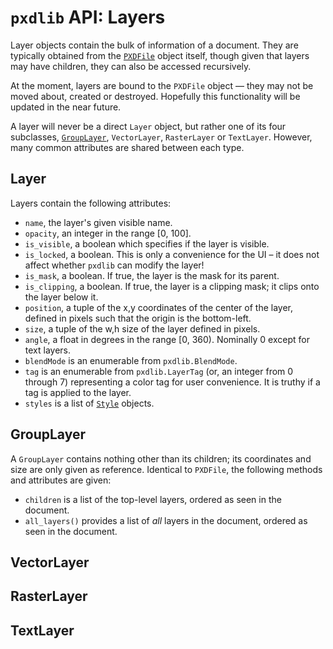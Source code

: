 # `pxdlib` API: Layers

Layer objects contain the bulk of information of a document. They are typically obtained from the [`PXDFile`](/docs/api/PXDFile.md) object itself, though given that layers may have children, they can also be accessed recursively.

At the moment, layers are bound to the `PXDFile` object — they may not be moved about, created or destroyed. Hopefully this functionality will be updated in the near future. 

A layer will never be a direct `Layer` object, but rather one of its four subclasses, [`GroupLayer`](#GroupLayer), `VectorLayer`, `RasterLayer` or `TextLayer`. However, many common attributes are shared between each type.

<a id="Layer"></a>
## Layer

Layers contain the following attributes:

- `name`, the layer's given visible name.
- `opacity`, an integer in the range [0, 100].
- `is_visible`, a boolean which specifies if the layer is visible.
- `is_locked`, a boolean. This is only a convenience for the UI – it does not affect whether `pxdlib` can modify the layer!
- `is_mask`, a boolean. If true, the layer is the mask for its parent.
- `is_clipping`, a boolean. If true, the layer is a clipping mask; it clips onto the layer below it.
- `position`, a tuple of the x,y coordinates of the center of the layer, defined in pixels such that the origin is the bottom-left.
- `size`,  a tuple of the w,h size of the layer defined in pixels.
- `angle`, a float in degrees in the range [0, 360). Nominally 0 except for text layers.
- `blendMode` is an enumerable from `pxdlib.BlendMode`.
- `tag` is an enumerable from `pxdlib.LayerTag` (or, an integer from 0 through 7) representing a color tag for user convenience. It is truthy if a tag is applied to the layer.
- `styles` is a list of [`Style`](/docs/api/styles.md#styles) objects.

<a id="GroupLayer"></a>
## GroupLayer

A `GroupLayer` contains nothing other than its children; its coordinates and size are only given as reference. Identical to `PXDFile`, the following methods and attributes are given:

- `children` is a list of the top-level layers, ordered as seen in the document.
- `all_layers()` provides a list of _all_ layers in the document, ordered as seen in the document.

<a id="VectorLayer"></a>
## VectorLayer

<a id="RasterLayer"></a>
## RasterLayer

<a id="TextLayer"></a>
## TextLayer

